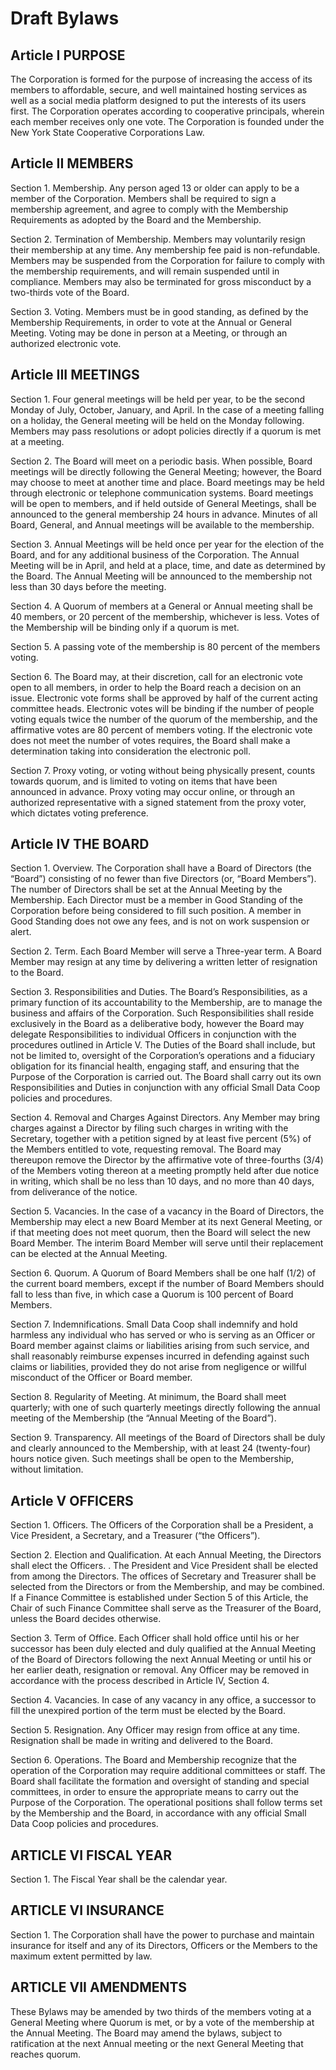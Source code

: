 
# Draft Bylaws

## Article I PURPOSE

The Corporation is formed for the purpose of increasing the access of its members to affordable, secure, and well maintained hosting services as well as a social media platform designed to put the interests of its users first. The Corporation operates according to cooperative principals, wherein each member receives only one vote. The Corporation is founded under the New York State Cooperative Corporations Law.

## Article II MEMBERS

Section 1. Membership. Any person aged 13 or older can apply to be a member of the Corporation. Members shall be required to sign a membership agreement, and agree to comply with the Membership Requirements as adopted by the Board and the Membership.

Section 2. Termination of Membership. Members may voluntarily resign their membership at any time. Any membership fee paid is non-refundable. Members may be suspended from the Corporation for failure to comply with the membership requirements, and will remain suspended until in compliance. Members may also be terminated for gross misconduct by a two-thirds vote of the Board.

Section 3. Voting. Members must be in good standing, as defined by the Membership Requirements, in order to vote at the Annual or General Meeting. Voting may be done in person at a Meeting, or through an authorized electronic vote.

## Article III MEETINGS

Section 1. Four general meetings will be held per year, to be the second Monday of July, October, January, and April. In the case of a meeting falling on a holiday, the General meeting will be held on the Monday following. Members may pass resolutions or adopt policies directly if a quorum is met at a meeting.

Section 2. The Board will meet on a periodic basis. When possible, Board meetings will be directly following the General Meeting; however, the Board may choose to meet at another time and place. Board meetings may be held through electronic or telephone communication systems. Board meetings will be open to members, and if held outside of General Meetings, shall be announced to the general membership 24 hours in advance. Minutes of all Board, General, and Annual meetings will be available to the membership.

Section 3. Annual Meetings will be held once per year for the election of the Board, and for any additional business of the Corporation. The Annual Meeting will be in April, and held at a place, time, and date as determined by the Board. The Annual Meeting will be announced to the membership not less than 30 days before the meeting.

Section 4. A Quorum of members at a General or Annual meeting shall be 40 members, or 20 percent of the membership, whichever is less. Votes of the Membership will be binding only if a quorum is met.

Section 5. A passing vote of the membership is 80 percent of the members voting.

Section 6. The Board may, at their discretion, call for an electronic vote open to all members, in order to help the Board reach a decision on an issue. Electronic vote forms shall be approved by half of the current acting committee heads. Electronic votes will be binding if the number of people voting equals twice the number of the quorum of the membership, and the affirmative votes are 80 percent of members voting. If the electronic vote does not meet the number of votes requires, the Board shall make a determination taking into consideration the electronic poll.

Section 7. Proxy voting, or voting without being physically present, counts towards quorum, and is limited to voting on items that have been announced in advance. Proxy voting may occur online, or through an authorized representative with a signed statement from the proxy voter, which dictates voting preference.

## Article IV THE BOARD

Section 1. Overview. The Corporation shall have a Board of Directors (the “Board”) consisting of no fewer than five Directors (or, “Board Members”). The number of Directors shall be set at the Annual Meeting by the Membership. Each Director must be a member in Good Standing of the Corporation before being considered to fill such position. A member in Good Standing does not owe any fees, and is not on work suspension or alert.

Section 2. Term. Each Board Member will serve a Three-year term. A Board Member may resign at any time by delivering a written letter of resignation to the Board.

Section 3. Responsibilities and Duties. The Board’s Responsibilities, as a primary function of its accountability to the Membership, are to manage the business and affairs of the Corporation. Such Responsibilities shall reside exclusively in the Board as a deliberative body, however the Board may delegate Responsibilities to individual Officers in conjunction with the procedures outlined in Article V. The Duties of the Board shall include, but not be limited to, oversight of the Corporation’s operations and a fiduciary obligation for its financial health, engaging staff, and ensuring that the Purpose of the Corporation is carried out. The Board shall carry out its own Responsibilities and Duties in conjunction with any official Small Data Coop policies and procedures.

Section 4. Removal and Charges Against Directors. Any Member may bring charges against a Director by filing such charges in writing with the Secretary, together with a petition signed by at least five percent (5%) of the Members entitled to vote, requesting removal. The Board may thereupon remove the Director by the affirmative vote of three-fourths (3/4) of the Members voting thereon at a meeting promptly held after due notice in writing, which shall be no less than 10 days, and no more than 40 days, from deliverance of the notice.

Section 5. Vacancies. In the case of a vacancy in the Board of Directors, the Membership may elect a new Board Member at its next General Meeting, or if that meeting does not meet quorum, then the Board will select the new Board Member. The interim Board Member will serve until their replacement can be elected at the Annual Meeting.

Section 6. Quorum. A Quorum of Board Members shall be one half (1/2) of the current board members, except if the number of Board Members should fall to less than five, in which case a Quorum is 100 percent of Board Members.

Section 7. Indemnifications. Small Data Coop shall indemnify and hold harmless any individual who has served or who is serving as an Officer or Board member against claims or liabilities arising from such service, and shall reasonably reimburse expenses incurred in defending against such claims or liabilities, provided they do not arise from negligence or willful misconduct of the Officer or Board member.

Section 8. Regularity of Meeting. At minimum, the Board shall meet quarterly; with one of such quarterly meetings directly following the annual meeting of the Membership (the “Annual Meeting of the Board”).

Section 9. Transparency. All meetings of the Board of Directors shall be duly and clearly announced to the Membership, with at least 24 (twenty-four) hours notice given. Such meetings shall be open to the Membership, without limitation.

## Article V OFFICERS

Section 1. Officers. The Officers of the Corporation shall be a President, a Vice President, a Secretary, and a Treasurer (“the Officers”).

Section 2. Election and Qualification. At each Annual Meeting, the Directors shall elect the Officers. . The President and Vice President shall be elected from among the Directors. The offices of Secretary and Treasurer shall be selected from the Directors or from the Membership, and may be combined. If a Finance Committee is established under Section 5 of this Article, the Chair of such Finance Committee shall serve as the Treasurer of the Board, unless the Board decides otherwise.

Section 3. Term of Office. Each Officer shall hold office until his or her successor has been duly elected and duly qualified at the Annual Meeting of the Board of Directors following the next Annual Meeting or until his or her earlier death, resignation or removal. Any Officer may be removed in accordance with the process described in Article IV, Section 4.

Section 4. Vacancies. In case of any vacancy in any office, a successor to fill the unexpired portion of the term must be elected by the Board.

Section 5. Resignation. Any Officer may resign from office at any time. Resignation shall be made in writing and delivered to the Board.

Section 6. Operations. The Board and Membership recognize that the operation of the Corporation may require additional committees or staff. The Board shall facilitate the formation and oversight of standing and special committees, in order to ensure the appropriate means to carry out the Purpose of the Corporation. The operational positions shall follow terms set by the Membership and the Board, in accordance with any official Small Data Coop policies and procedures.

## ARTICLE VI FISCAL YEAR

Section 1. The Fiscal Year shall be the calendar year.

## ARTICLE VI INSURANCE

Section 1. The Corporation shall have the power to purchase and maintain insurance for itself and any of its Directors, Officers or the Members to the maximum extent permitted by law.

## ARTICLE VII AMENDMENTS

These Bylaws may be amended by two thirds of the members voting at a General Meeting where Quorum is met, or by a vote of the membership at the Annual Meeting. The Board may amend the bylaws, subject to ratification at the next Annual meeting or the next General Meeting that reaches quorum.
